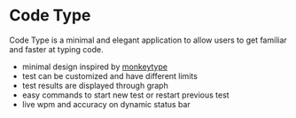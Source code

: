 # Code Type

Code Type is a minimal and elegant application to allow users to get familiar and faster at typing code.

* minimal design inspired by [monkeytype](https://monkeytype.com)
* test can be customized and have different limits
* test results are displayed through graph
* easy commands to start new test or restart previous test
* live wpm and accuracy on dynamic status bar
